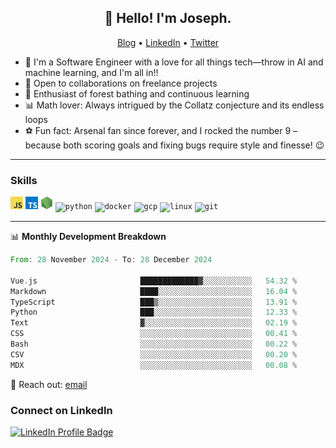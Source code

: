 <h2 align="center">👋 Hello! I'm Joseph.</h2>
<p align="center">
  <a href="https://ngugi-dev-blog-page.vercel.app/blog/">Blog</a> •
  <a href="https://www.linkedin.com/in/dev-joseph">LinkedIn</a> •
  <a href="#">Twitter</a> 
</p>


- 🔭 I'm a Software Engineer with a love for all things tech—throw in AI and machine learning, and I'm all in!!
- 💬 Open to collaborations on freelance projects
- 🌳 Enthusiast of forest bathing and continuous learning
- 📊 Math lover: Always intrigued by the Collatz conjecture and its endless loops
- ⚽ Fun fact: Arsenal fan since forever, and I rocked the number 9 – because both scoring goals and fixing bugs require style and finesse! 😉

-------


### Skills
<code><img height="20" alt="javascript" src="https://raw.githubusercontent.com/github/explore/80688e429a7d4ef2fca1e82350fe8e3517d3494d/topics/javascript/javascript.png"></code>
<code><img height="20" alt="typescript" src="https://raw.githubusercontent.com/github/explore/80688e429a7d4ef2fca1e82350fe8e3517d3494d/topics/typescript/typescript.png"></code>
<code><img height="20" alt="nodejs" src="https://raw.githubusercontent.com/github/explore/80688e429a7d4ef2fca1e82350fe8e3517d3494d/topics/nodejs/nodejs.png"></code>
<code><img height="20" alt="python" src="https://cdn.cdnlogo.com/logos/p/3/python.svg"></code>
<code><img height="20" alt="docker" src="https://cdn.worldvectorlogo.com/logos/docker.svg"></code>
<code><img height="20" alt="gcp" src="https://cdn.cdnlogo.com/logos/g/75/google-cloud.svg"></code>
<code><img height="20" alt="linux" src="https://cdn.cdnlogo.com/logos/l/21/linux-tux.svg"></code>
<code><img height="20" alt="git" src="https://cdn.worldvectorlogo.com/logos/git-icon.svg"></code>

-------

📊 **Monthly Development Breakdown**

<!--START_SECTION:waka-->

```rust
From: 28 November 2024 - To: 28 December 2024

Vue.js                       █████████████▓░░░░░░░░░░░   54.32 %
Markdown                     ████░░░░░░░░░░░░░░░░░░░░░   16.04 %
TypeScript                   ███▒░░░░░░░░░░░░░░░░░░░░░   13.91 %
Python                       ███░░░░░░░░░░░░░░░░░░░░░░   12.33 %
Text                         ▓░░░░░░░░░░░░░░░░░░░░░░░░   02.19 %
CSS                          ░░░░░░░░░░░░░░░░░░░░░░░░░   00.41 %
Bash                         ░░░░░░░░░░░░░░░░░░░░░░░░░   00.22 %
CSV                          ░░░░░░░░░░░░░░░░░░░░░░░░░   00.20 %
MDX                          ░░░░░░░░░░░░░░░░░░░░░░░░░   00.08 %
```

<!--END_SECTION:waka-->

📧 Reach out: [email](mailto:josephngugi.dev@gmail.com)

### Connect on LinkedIn
[![LinkedIn Profile Badge](https://img.shields.io/badge/LinkedIn-2D9CDB?style=for-the-badge&logo=linkedin&logoColor=white)](https://www.linkedin.com/in/dev-joseph)
